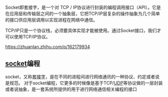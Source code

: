 Socket即套接字，是一个对 TCP / IP协议进行封装的编程调用接口（API）。它是在应用层和传输层之间的一个抽象层，它把TCP/IP层复杂的操作抽象为几个简单的接口供应用层调用以实现进程在网络中通信。

TCP/IP只是一个协议栈，必须要具体实现才能被使用。通过Socket接口，我们才可以使用TCP/IP协议。

https://zhuanlan.zhihu.com/p/162179934



## [socket](https://so.csdn.net/so/search?q=socket&spm=1001.2101.3001.7020)编程

socket，又称[套接字](https://so.csdn.net/so/search?q=套接字&spm=1001.2101.3001.7020)，是在不同的进程间进行网络通讯的一种协议、约定或者说是规范。
对于socket编程，它更多的时候像是基于TCP/[UDP](https://so.csdn.net/so/search?q=UDP&spm=1001.2101.3001.7020)等协议做的一层封装或者说抽象，是一套系统所提供的用于进行网络通信相关编程的接口


